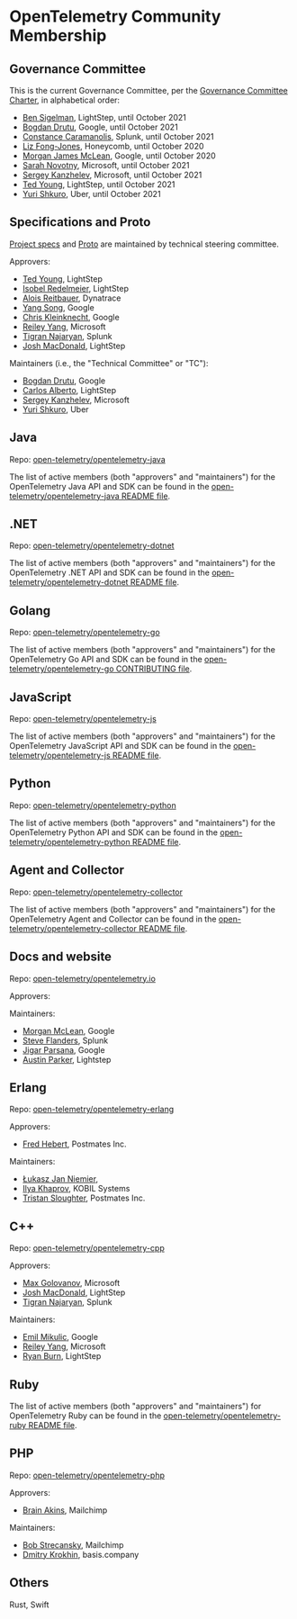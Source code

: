 # OpenTelemetry Community Membership

## Governance Committee

This is the current Governance Committee, per the [Governance Committee
Charter](https://github.com/open-telemetry/community/blob/master/governance-charter.md),
in alphabetical order:

- [Ben Sigelman](https://github.com/bhs), LightStep, until October 2021
- [Bogdan Drutu](https://github.com/BogdanDrutu), Google, until October 2021
- [Constance Caramanolis](https://github.com/ccaraman), Splunk, until October 2021
- [Liz Fong-Jones](https://github.com/lizthegrey), Honeycomb, until October 2020
- [Morgan James McLean](https://github.com/mtwo), Google, until October 2020
- [Sarah Novotny](https://github.com/SarahNovotny), Microsoft, until October 2021
- [Sergey Kanzhelev](https://github.com/SergeyKanzhelev), Microsoft, until October 2021
- [Ted Young](https://github.com/tedsuo), LightStep, until October 2021
- [Yuri Shkuro](https://github.com/yurishkuro), Uber, until October 2021

## Specifications and Proto

[Project specs](https://github.com/open-telemetry/opentelemetry-specification)
and [Proto](https://github.com/open-telemetry/opentelemetry-proto)
are maintained by technical steering committee.

Approvers:

- [Ted Young](https://github.com/tedsuo), LightStep
- [Isobel Redelmeier](https://github.com/iredelmeier), LightStep
- [Alois Reitbauer](https://github.com/aloisReitbauer), Dynatrace
- [Yang Song](https://github.com/songy23), Google
- [Chris Kleinknecht](https://github.com/c24t), Google
- [Reiley Yang](https://github.com/reyang), Microsoft
- [Tigran Najaryan](https://github.com/tigrannajaryan), Splunk
- [Josh MacDonald](https://github.com/jmacd), LightStep

Maintainers (i.e., the "Technical Committee" or "TC"):

- [Bogdan Drutu](https://github.com/BogdanDrutu), Google
- [Carlos Alberto](https://github.com/carlosalberto), LightStep
- [Sergey Kanzhelev](https://github.com/SergeyKanzhelev), Microsoft
- [Yuri Shkuro](https://github.com/yurishkuro), Uber

## Java

Repo: [open-telemetry/opentelemetry-java](https://github.com/open-telemetry/opentelemetry-java)

The list of active members (both "approvers" and "maintainers") for the OpenTelemetry Java API and SDK can be found in the [open-telemetry/opentelemetry-java README file](https://github.com/open-telemetry/opentelemetry-java#owners).

## .NET

Repo: [open-telemetry/opentelemetry-dotnet](https://github.com/open-telemetry/opentelemetry-dotnet)

The list of active members (both "approvers" and "maintainers") for the OpenTelemetry .NET API and SDK can be found in the [open-telemetry/opentelemetry-dotnet README file](https://github.com/open-telemetry/opentelemetry-dotnet).

## Golang

Repo: [open-telemetry/opentelemetry-go](https://github.com/open-telemetry/opentelemetry-go)

The list of active members (both "approvers" and "maintainers") for the OpenTelemetry Go API and SDK can be found in the [open-telemetry/opentelemetry-go CONTRIBUTING file](https://github.com/open-telemetry/opentelemetry-go/blob/master/CONTRIBUTING.md#approvers-and-maintainers).

## JavaScript

Repo: [open-telemetry/opentelemetry-js](https://github.com/open-telemetry/opentelemetry-js)

The list of active members (both "approvers" and "maintainers") for the OpenTelemetry JavaScript API and SDK can be found in the [open-telemetry/opentelemetry-js README file](https://github.com/open-telemetry/opentelemetry-js#contributing).

## Python

Repo: [open-telemetry/opentelemetry-python](https://github.com/open-telemetry/opentelemetry-python)

The list of active members (both "approvers" and "maintainers") for the OpenTelemetry Python API and SDK can be found in the [open-telemetry/opentelemetry-python README file](https://github.com/open-telemetry/opentelemetry-python#contributing).

## Agent and Collector

Repo: [open-telemetry/opentelemetry-collector](https://github.com/open-telemetry/opentelemetry-collector)

The list of active members (both "approvers" and "maintainers") for the OpenTelemetry Agent and Collector can be found in the [open-telemetry/opentelemetry-collector README file](https://github.com/open-telemetry/opentelemetry-collector#owners).

## Docs and website

Repo: [open-telemetry/opentelemetry.io](https://github.com/open-telemetry/opentelemetry.io/)

Approvers:

Maintainers:

- [Morgan McLean](https://github.com/mtwo), Google
- [Steve Flanders](https://github.com/flands), Splunk
- [Jigar Parsana](https://github.com/jparsana), Google
- [Austin Parker](https://github.com/austinlparker), Lightstep

## Erlang

Repo: [open-telemetry/opentelemetry-erlang](https://github.com/open-telemetry/opentelemetry-erlang)

Approvers:
- [Fred Hebert](https://github.com/ferd), Postmates Inc.

Maintainers:
- [Łukasz Jan Niemier](https://github.com/hauleth),
- [Ilya Khaprov](https://github.com/deadtrickster), KOBIL Systems
- [Tristan Sloughter](https://github.com/tsloughter), Postmates Inc.

## C++

Repo: [open-telemetry/opentelemetry-cpp](https://github.com/open-telemetry/opentelemetry-cpp)

Approvers:
- [Max Golovanov](https://github.com/maxgolov), Microsoft
- [Josh MacDonald](https://github.com/jmacd), LightStep
- [Tigran Najaryan](https://github.com/tigrannajaryan), Splunk

Maintainers:
- [Emil Mikulic](https://github.com/g-easy), Google
- [Reiley Yang](https://github.com/reyang), Microsoft
- [Ryan Burn](https://github.com/rnburn), LightStep

## Ruby

The list of active members (both "approvers" and "maintainers") for OpenTelemetry Ruby can be found in the [open-telemetry/opentelemetry-ruby README file](https://github.com/open-telemetry/opentelemetry-ruby#contributing).

## PHP

Repo: [open-telemetry/opentelemetry-php](https://github.com/open-telemetry/opentelemetry-php)

Approvers:
- [Brain Akins](https://github.com/bakins), Mailchimp

Maintainers:
- [Bob Strecansky](https://github.com/bobstrecansky), Mailchimp
- [Dmitry Krokhin](https://github.com/nekufa), basis.company

## Others

Rust, Swift
